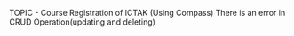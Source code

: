 TOPIC - Course Registration of ICTAK
(Using Compass)
There is an error in CRUD Operation(updating and deleting)
